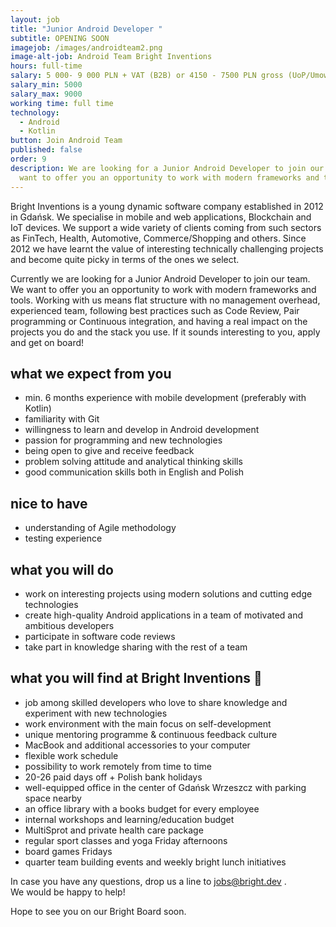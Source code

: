 ```yaml
---
layout: job
title: "Junior Android Developer "
subtitle: OPENING SOON
imagejob: /images/androidteam2.png
image-alt-job: Android Team Bright Inventions
hours: full-time
salary: 5 000- 9 000 PLN + VAT (B2B) or 4150 - 7500 PLN gross (UoP/Umowa zlecenie)
salary_min: 5000
salary_max: 9000
working time: full time
technology:
  - Android
  - Kotlin
button: Join Android Team
published: false
order: 9
description: We are looking for a Junior Android Developer to join our team. We
  want to offer you an opportunity to work with modern frameworks and tools.
---
```



Bright Inventions is a young dynamic software company established in 2012 in Gdańsk. We specialise in mobile and web applications, Blockchain and IoT devices.  We support a wide variety of clients coming from such sectors  as FinTech, Health, Automotive, Commerce/Shopping and others. Since 2012 we have learnt the value of interesting technically challenging projects and become quite picky in terms of the ones we select.

Currently we are looking for a Junior Android Developer to join our team. We want to offer you an opportunity to work with modern frameworks and tools. Working with us means flat structure with no management overhead,  experienced team, following best practices such as Code Review, Pair programming or Continuous integration, and having a real impact on the projects you do and the stack you use. If it sounds interesting to you, apply and get on board!

## what we expect from you

* min. 6 months experience with mobile development (preferably with Kotlin) 
* familiarity with Git 
* willingness to learn and develop in Android development
* passion for programming and new technologies
* being open to give and receive feedback 
* problem solving attitude and analytical thinking skills 
* good communication skills both in English and Polish 

## nice to have

* understanding of Agile methodology 
* testing experience 

## what you will do

* work on interesting projects using modern solutions and cutting edge technologies 
* create high-quality Android applications in a team of motivated and ambitious developers  
* participate in software code reviews
* take part in knowledge sharing with the rest of a team

## what you will find at Bright Inventions 🧡

* job among skilled developers who love to share knowledge and experiment with new technologies
* work environment with the main focus on self-development 
* unique mentoring programme & continuous feedback culture 
* MacBook and additional accessories to your computer 
* flexible work schedule 
* possibility to work remotely from time to time 
* 20-26 paid days off + Polish bank holidays 
* well-equipped office in the center of Gdańsk Wrzeszcz with parking space nearby 
* an office library with a books budget for every employee
* internal workshops and learning/education budget 
* MultiSprot and private health care package 
* regular sport classes and yoga Friday afternoons 
* board games Fridays 
* quarter team building  events and weekly bright lunch initiatives 

In case you have any questions, drop us a line to jobs@bright.dev .  \
We would be happy to help! 

Hope to see you on our Bright Board soon.
